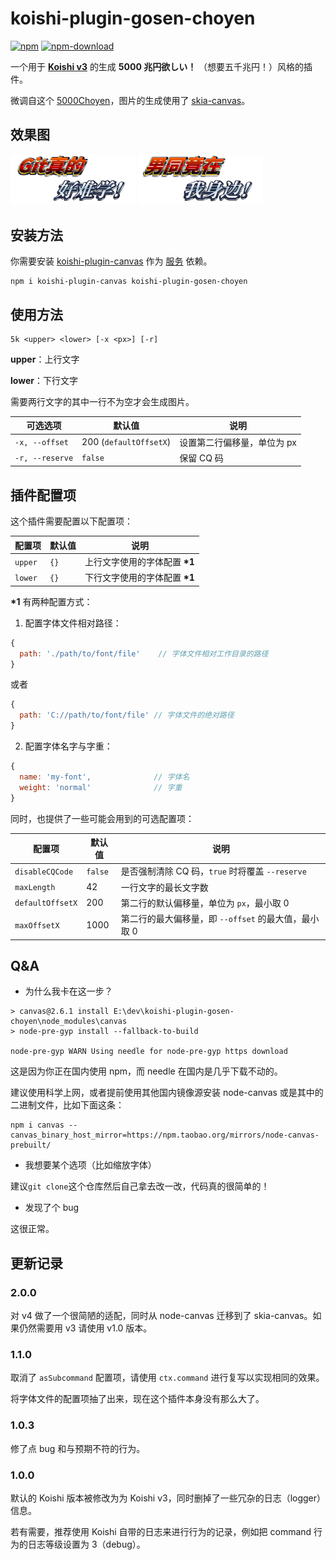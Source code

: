 # koishi-plugin-gosen-choyen

[![npm](https://img.shields.io/npm/v/koishi-plugin-gosen-choyen?style=flat-square)](https://www.npmjs.com/package/koishi-plugin-gosen-choyen)
[![npm-download](https://img.shields.io/npm/dw/koishi-plugin-gosen-choyen?style=flat-square)](https://www.npmjs.com/package/koishi-plugin-gosen-choyen)

一个用于 **[Koishi v3](https://github.com/koishijs/koishi)** 的生成 **5000 兆円欲しい！** （想要五千兆円！）风格的插件。

微调自这个 [5000Choyen](https://github.com/yurafuca/5000choyen)，图片的生成使用了 [skia-canvas](https://github.com/samizdatco/skia-canvas)。

## 效果图

<img width='200px' src='./examples/git_is_hard.png'>

<img width='200px' src='./examples/nantong.png'>

## 安装方法

你需要安装 [koishi-plugin-canvas](https://github.com/idlist/koishi-plugin-canvas) 作为 [服务](https://koishi.js.org/guide/plugin/service.html) 依赖。

```shell
npm i koishi-plugin-canvas koishi-plugin-gosen-choyen
```

## 使用方法

```
5k <upper> <lower> [-x <px>] [-r]
```

**upper**：上行文字

**lower**：下行文字

需要两行文字的其中一行不为空才会生成图片。

| 可选选项 | 默认值 | 说明 |
| - | - | - |
| `-x, --offset` | 200 (`defaultOffsetX`) | 设置第二行偏移量，单位为 px |
| `-r, --reserve` | `false` | 保留 CQ 码 |

## 插件配置项

这个插件需要配置以下配置项：

| 配置项 | 默认值 | 说明 |
| - | - | - |
| `upper` | `{}` | 上行文字使用的字体配置 **\*1** |
| `lower` | `{}` | 下行文字使用的字体配置 **\*1** |

**\*1** 有两种配置方式：

1. 配置字体文件相对路径：

```js
{
  path: './path/to/font/file'    // 字体文件相对工作目录的路径
}
```

或者

```js
{
  path: 'C://path/to/font/file' // 字体文件的绝对路径
}
```

2. 配置字体名字与字重：

```js
{
  name: 'my-font',              // 字体名
  weight: 'normal'              // 字重
}
```

同时，也提供了一些可能会用到的可选配置项：

| 配置项 | 默认值 | 说明 |
| - | - | - |
| `disableCQCode` | `false` | 是否强制清除 CQ 码，`true` 时将覆盖 `--reserve` |
| `maxLength` | 42 | 一行文字的最长文字数 |
| `defaultOffsetX` | 200 | 第二行的默认偏移量，单位为 `px`，最小取 0 |
| `maxOffsetX` | 1000 | 第二行的最大偏移量，即 `--offset` 的最大值，最小取 0 |

## Q&A

- 为什么我卡在这一步？

```shell
> canvas@2.6.1 install E:\dev\koishi-plugin-gosen-choyen\node_modules\canvas
> node-pre-gyp install --fallback-to-build

node-pre-gyp WARN Using needle for node-pre-gyp https download
```

这是因为你正在国内使用 npm，而 needle 在国内是几乎下载不动的。

建议使用科学上网，或者提前使用其他国内镜像源安装 node-canvas 或是其中的二进制文件，比如下面这条：

```shell
npm i canvas --canvas_binary_host_mirror=https://npm.taobao.org/mirrors/node-canvas-prebuilt/
```

- 我想要某个选项（比如缩放字体）

建议`git clone`这个仓库然后自己拿去改一改，代码真的很简单的！

- 发现了个 bug

这很正常。

## 更新记录

### 2.0.0

对 v4 做了一个很简陋的适配，同时从 node-canvas 迁移到了 skia-canvas。如果仍然需要用 v3 请使用 v1.0 版本。

### 1.1.0

取消了 `asSubcommand` 配置项，请使用 `ctx.command` 进行复写以实现相同的效果。

将字体文件的配置项抽了出来，现在这个插件本身没有那么大了。

### 1.0.3

修了点 bug 和与预期不符的行为。

### 1.0.0

默认的 Koishi 版本被修改为为 Koishi v3，同时删掉了一些冗杂的日志（logger）信息。

若有需要，推荐使用 Koishi 自带的日志来进行行为的记录，例如把 command 行为的日志等级设置为 3（debug）。
